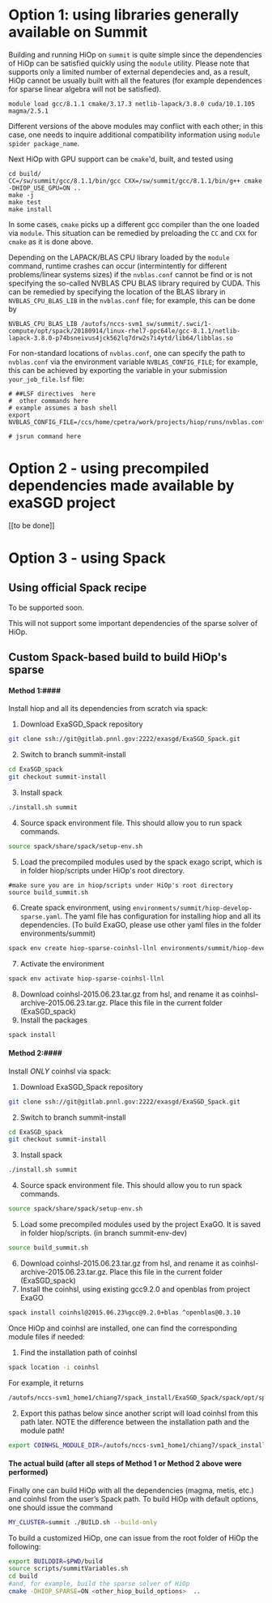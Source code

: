 # Option 1: using libraries generally available on Summit

Building and running HiOp on `summit` is quite simple since the dependencies of HiOp can be satisfied quickly using the `module` utility. Please note that supports only a limited number of external dependecies and, as a result, HiOp cannot be usually built with all the features (for example dependences for sparse linear algebra will not be satisfied).
```
module load gcc/8.1.1 cmake/3.17.3 netlib-lapack/3.8.0 cuda/10.1.105 magma/2.5.1
```
Different versions of the above modules may conflict with each other; in this case, one needs to inquire additional compatibility information using `module spider package_name`.

Next HiOp with GPU support can be `cmake`'d, built, and tested using
```
cd build/
CC=/sw/summit/gcc/8.1.1/bin/gcc CXX=/sw/summit/gcc/8.1.1/bin/g++ cmake -DHIOP_USE_GPU=ON ..
make -j
make test
make install
```
In some cases, `cmake` picks up a different gcc compiler than the one loaded via `module`. This situation can be remedied by preloading the `CC` and `CXX` for `cmake` as it is done above.

Depending on the LAPACK/BLAS CPU library loaded by the `module` command, runtime crashes can occur (intermintently for different problems/linear systems sizes) if the `nvblas.conf` cannot be find or is not specifying the so-called NVBLAS CPU BLAS library required by CUDA. This can be remedied by specifying the location of the BLAS library in `NVBLAS_CPU_BLAS_LIB` in the `nvblas.conf` file; for example, this can be done by
```
NVBLAS_CPU_BLAS_LIB /autofs/nccs-svm1_sw/summit/.swci/1-compute/opt/spack/20180914/linux-rhel7-ppc64le/gcc-8.1.1/netlib-lapack-3.8.0-p74bsneivus4jck562lq7drw2s7i4ytd/lib64/libblas.so
```
For non-standard locations of `nvblas.conf`, one can specify the path to `nvblas.conf` via the environment variable `NVBLAS_CONFIG_FILE`; for example, this can be achieved by exporting the variable in your submission `your_job_file.lsf` file:
```
# ##LSF directives  here
#  other commands here
# example assumes a bash shell
export NVBLAS_CONFIG_FILE=/ccs/home/cpetra/work/projects/hiop/runs/nvblas.conf 

# jsrun command here

```

# Option 2 - using precompiled dependencies made available by exaSGD project
[[to be done]]

# Option 3 - using Spack

## Using official Spack recipe
To be supported soon.

This will not support some important dependencies of the sparse solver of HiOp. 

## Custom Spack-based build to build HiOp's sparse

#### Method 1:####
Install hiop and all its dependencies from scratch via spack:
1.	Download ExaSGD_Spack repository 
```bash
git clone ssh://git@gitlab.pnnl.gov:2222/exasgd/ExaSGD_Spack.git 
```
2.	 Switch to branch summit-install 
```bash
cd ExaSGD_spack
git checkout summit-install
```
3.	Install spack
```bash
./install.sh summit
```
4.	Source spack environment file. This should allow you to run spack commands.
```bash
source spack/share/spack/setup-env.sh
```
5.	Load the precompiled modules used by the spack exago script, which is in folder hiop/scripts under HiOp's root directory. 
```
#make sure you are in hiop/scripts under HiOp's root directory
source build_summit.sh
```
6.	Create spack environment, using `environments/summit/hiop-develop-sparse.yaml`. The yaml file has configuration for installing hiop and all its dependencies. 
            (To build ExaGO, please use other yaml files in the folder environments/summit)
```bash
spack env create hiop-sparse-coinhsl-llnl environments/summit/hiop-develop-sparse.yaml
```
7.	Activate the environment
```bash
spack env activate hiop-sparse-coinhsl-llnl
```
8.	Download coinhsl-2015.06.23.tar.gz from hsl, and rename it as coinhsl-archive-2015.06.23.tar.gz. Place this file in the current folder (ExaSGD_spack) 
9.	Install the packages
```bash
spack install
```

#### Method 2:####
Install *ONLY* coinhsl via spack:
1.	Download ExaSGD_Spack repository 
```bash
git clone ssh://git@gitlab.pnnl.gov:2222/exasgd/ExaSGD_Spack.git 
```
2.	 Switch to branch summit-install 
```bash
cd ExaSGD_spack
git checkout summit-install
```
3.	Install spack
```bash
./install.sh summit
```
4.	Source spack environment file. This should allow you to run spack commands.
```bash
source spack/share/spack/setup-env.sh
```
5.	Load some precompiled modules used by the project ExaGO. It is saved in folder hiop/scripts. (in branch summit-env-dev)
```bash
source build_summit.sh 
```
6.	Download coinhsl-2015.06.23.tar.gz from hsl, and rename it as coinhsl-archive-2015.06.23.tar.gz. Place this file in the current folder (ExaSGD_spack) 
7.	Install the coinhsl, using existing gcc9.2.0 and openblas from project ExaGO
```bash
spack install coinhsl@2015.06.23%gcc@9.2.0+blas ^openblas@0.3.10
```


Once HiOp and coinhsl are installed, one can find the corresponding module files if needed:
1.	Find the installation path of coinhsl
```bash
spack location -i coinhsl
```
 For example, it returns 
```bash
/autofs/nccs-svm1_home1/chiang7/spack_install/ExaSGD_Spack/spack/opt/spack/linux-rhel7-power9le/gcc-9.2.0/coinhsl-2015.06.23-kizzx7n6vuwytfq7imrses6xidtpiruz
```
2.	Export this pathas below since another script will load coinhsl from this path later. NOTE the difference between the installation path and the module path!
```bash
export COINHSL_MODULE_DIR=/autofs/nccs-svm1_home1/chiang7/spack_install/ExaSGD_Spack/spack/share/spack/modules/linux-rhel7-power9le
```
#### The actual build (after all steps of Method 1 or Method 2 above were performed)
Finally one can build HiOp with all the dependencies (magma, metis, etc.) and coinhsl from the user’s Spack path.
To build HiOp with default options, one should issue the command
```bash
MY_CLUSTER=summit ./BUILD.sh --build-only
```
To build a customized HiOp, one can issue from the root folder of HiOp the following:
```bash
export BUILDDIR=$PWD/build
source scripts/summitVariables.sh
cd build
#and, for example, build the sparse solver of HiOp
cmake -DHIOP_SPARSE=ON <other_hiop_build_options>  ..
```
